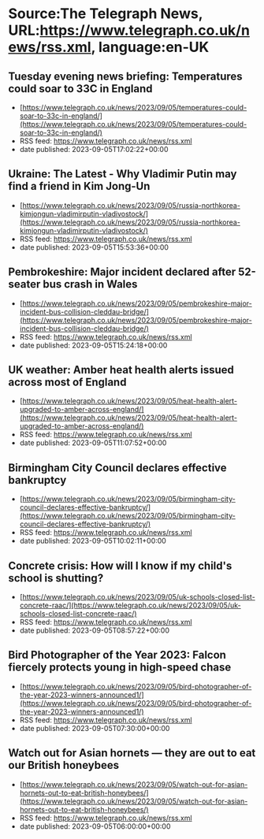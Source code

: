 # Source:The Telegraph News, URL:https://www.telegraph.co.uk/news/rss.xml, language:en-UK

## Tuesday evening news briefing: Temperatures could soar to 33C in England
 - [https://www.telegraph.co.uk/news/2023/09/05/temperatures-could-soar-to-33c-in-england/](https://www.telegraph.co.uk/news/2023/09/05/temperatures-could-soar-to-33c-in-england/)
 - RSS feed: https://www.telegraph.co.uk/news/rss.xml
 - date published: 2023-09-05T17:02:22+00:00



## Ukraine: The Latest - Why Vladimir Putin may find a friend in Kim Jong-Un
 - [https://www.telegraph.co.uk/news/2023/09/05/russia-northkorea-kimjongun-vladimirputin-vladivostock/](https://www.telegraph.co.uk/news/2023/09/05/russia-northkorea-kimjongun-vladimirputin-vladivostock/)
 - RSS feed: https://www.telegraph.co.uk/news/rss.xml
 - date published: 2023-09-05T15:53:36+00:00



## Pembrokeshire: Major incident declared after 52-seater bus crash in Wales
 - [https://www.telegraph.co.uk/news/2023/09/05/pembrokeshire-major-incident-bus-collision-cleddau-bridge/](https://www.telegraph.co.uk/news/2023/09/05/pembrokeshire-major-incident-bus-collision-cleddau-bridge/)
 - RSS feed: https://www.telegraph.co.uk/news/rss.xml
 - date published: 2023-09-05T15:24:18+00:00



## UK weather: Amber heat health alerts issued across most of England
 - [https://www.telegraph.co.uk/news/2023/09/05/heat-health-alert-upgraded-to-amber-across-england/](https://www.telegraph.co.uk/news/2023/09/05/heat-health-alert-upgraded-to-amber-across-england/)
 - RSS feed: https://www.telegraph.co.uk/news/rss.xml
 - date published: 2023-09-05T11:07:52+00:00



## Birmingham City Council declares effective bankruptcy
 - [https://www.telegraph.co.uk/news/2023/09/05/birmingham-city-council-declares-effective-bankruptcy/](https://www.telegraph.co.uk/news/2023/09/05/birmingham-city-council-declares-effective-bankruptcy/)
 - RSS feed: https://www.telegraph.co.uk/news/rss.xml
 - date published: 2023-09-05T10:02:11+00:00



## Concrete crisis: How will I know if my child's school is shutting?
 - [https://www.telegraph.co.uk/news/2023/09/05/uk-schools-closed-list-concrete-raac/](https://www.telegraph.co.uk/news/2023/09/05/uk-schools-closed-list-concrete-raac/)
 - RSS feed: https://www.telegraph.co.uk/news/rss.xml
 - date published: 2023-09-05T08:57:22+00:00



## Bird Photographer of the Year 2023: Falcon fiercely protects young in high-speed chase
 - [https://www.telegraph.co.uk/news/2023/09/05/bird-photographer-of-the-year-2023-winners-announced1/](https://www.telegraph.co.uk/news/2023/09/05/bird-photographer-of-the-year-2023-winners-announced1/)
 - RSS feed: https://www.telegraph.co.uk/news/rss.xml
 - date published: 2023-09-05T07:30:00+00:00



## Watch out for Asian hornets — they are out to eat our British honeybees
 - [https://www.telegraph.co.uk/news/2023/09/05/watch-out-for-asian-hornets-out-to-eat-british-honeybees/](https://www.telegraph.co.uk/news/2023/09/05/watch-out-for-asian-hornets-out-to-eat-british-honeybees/)
 - RSS feed: https://www.telegraph.co.uk/news/rss.xml
 - date published: 2023-09-05T06:00:00+00:00



